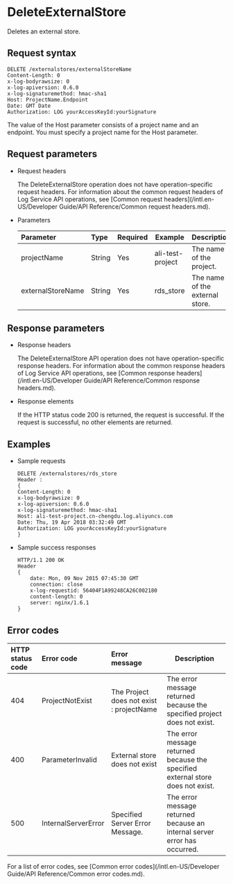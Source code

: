 # DeleteExternalStore

Deletes an external store.

## Request syntax

```
DELETE /externalstores/externalStoreName
Content-Length: 0
x-log-bodyrawsize: 0
x-log-apiversion: 0.6.0
x-log-signaturemethod: hmac-sha1
Host: ProjectName.Endpoint 
Date: GMT Date 
Authorization: LOG yourAccessKeyId:yourSignature
```

The value of the Host parameter consists of a project name and an endpoint. You must specify a project name for the Host parameter.

## Request parameters

-   Request headers

    The DeleteExternalStore operation does not have operation-specific request headers. For information about the common request headers of Log Service API operations, see [Common request headers](/intl.en-US/Developer Guide/API Reference/Common request headers.md).

-   Parameters

    |Parameter|Type|Required|Example|Description|
    |:--------|:---|:-------|-------|:----------|
    |projectName|String|Yes|ali-test-project|The name of the project.|
    |externalStoreName|String|Yes|rds\_store|The name of the external store.|


## Response parameters

-   Response headers

    The DeleteExternalStore API operation does not have operation-specific response headers. For information about the common response headers of Log Service API operations, see [Common response headers](/intl.en-US/Developer Guide/API Reference/Common response headers.md).

-   Response elements

    If the HTTP status code 200 is returned, the request is successful. If the request is successful, no other elements are returned.


## Examples

-   Sample requests

    ```
    DELETE /externalstores/rds_store
    Header :
    {
    Content-Length: 0
    x-log-bodyrawsize: 0
    x-log-apiversion: 0.6.0
    x-log-signaturemethod: hmac-sha1
    Host: ali-test-project.cn-chengdu.log.aliyuncs.com 
    Date: Thu, 19 Apr 2018 03:32:49 GMT
    Authorization: LOG yourAccessKeyId:yourSignature
    }
    ```

-   Sample success responses

    ```
    HTTP/1.1 200 OK
    Header
    {
        date: Mon, 09 Nov 2015 07:45:30 GMT
        connection: close
        x-log-requestid: 56404F1A99248CA26C002180
        content-length: 0
        server: nginx/1.6.1
    }
    ```


## Error codes

|HTTP status code|Error code|Error message|Description|
|:---------------|:---------|:------------|-----------|
|404|ProjectNotExist|The Project does not exist : projectName|The error message returned because the specified project does not exist.|
|400|ParameterInvalid|External store does not exist|The error message returned because the specified external store does not exist.|
|500|InternalServerError|Specified Server Error Message.|The error message returned because an internal server error has occurred.|

For a list of error codes, see [Common error codes](/intl.en-US/Developer Guide/API Reference/Common error codes.md).

